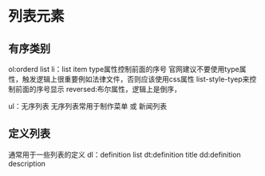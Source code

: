 # 列表元素
## 有序类别
ol:orderd list
li：list item
type属性控制前面的序号
官网建议不要使用type属性，触发逻辑上很重要例如法律文件，否则应该使用css属性
list-style-tyep来控制前面的序号显示
reversed:布尔属性，逻辑上是倒序，

ul：无序列表
无序列表常用于制作菜单 或 新闻列表

## 定义列表
通常用于一些列表的定义
dl：definition list
dt:definition title
dd:definition description